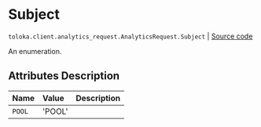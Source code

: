 # Subject
`toloka.client.analytics_request.AnalyticsRequest.Subject` | [Source code](https://github.com/Toloka/toloka-kit/blob/v0.1.26/src/client/analytics_request.py#L32)

An enumeration.

## Attributes Description

| Name | Value | Description |
| :------| :-----------| :----------| 
`POOL`|'POOL'|<p></p>

